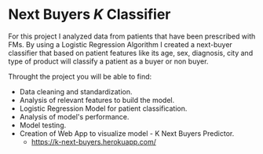 # Next Buyers *K* Classifier

For this project I analyzed data from patients that have been prescribed with FMs. By using a Logistic Regression Algorithm I created a next-buyer classifier that based on patient features like its age, sex, diagnosis, city and type of product will classify a patient as a buyer or non buyer.

Throught the project you will be able to find:

- Data cleaning and standardization.
- Analysis of relevant features to build the model.
- Logistic Regression Model for patient classification.
- Analysis of model's performance.
- Model testing.
- Creation of Web App to visualize model - K Next Buyers Predictor.
  - https://k-next-buyers.herokuapp.com/
